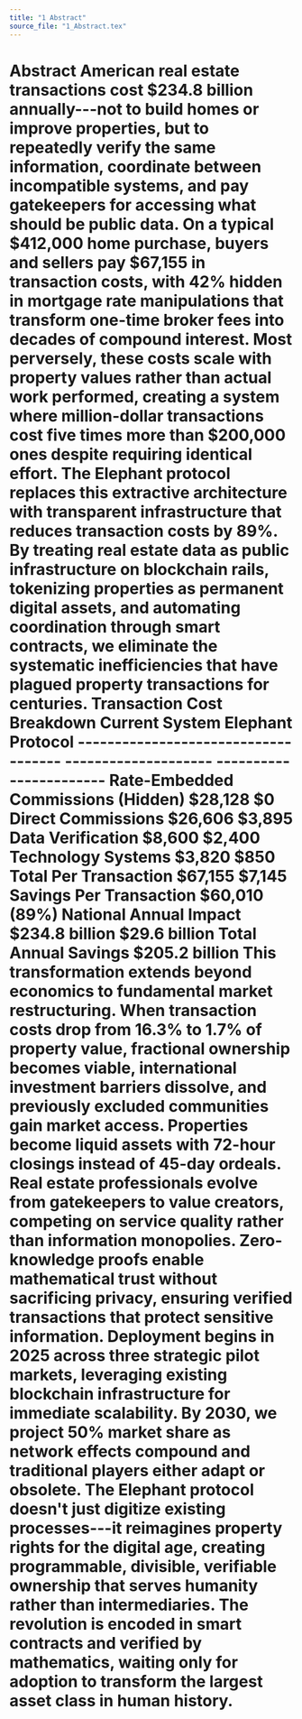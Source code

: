```yaml
---
title: "1 Abstract"
source_file: "1_Abstract.tex"
---
```


# Abstract  American real estate transactions cost \$234.8 billion annually---not to build homes or improve properties, but to repeatedly verify the same information, coordinate between incompatible systems, and pay gatekeepers for accessing what should be public data. On a typical \$412,000 home purchase, buyers and sellers pay \$67,155 in transaction costs, with 42% hidden in mortgage rate manipulations that transform one-time broker fees into decades of compound interest. Most perversely, these costs scale with property values rather than actual work performed, creating a system where million-dollar transactions cost five times more than \$200,000 ones despite requiring identical effort.  The Elephant protocol replaces this extractive architecture with transparent infrastructure that reduces transaction costs by 89%. By treating real estate data as public infrastructure on blockchain rails, tokenizing properties as permanent digital assets, and automating coordination through smart contracts, we eliminate the systematic inefficiencies that have plagued property transactions for centuries.    **Transaction Cost Breakdown**         **Current System**   **Elephant Protocol**   ------------------------------------ -------------------- -----------------------   Rate-Embedded Commissions (Hidden)               \$28,128                     \$0   Direct Commissions                               \$26,606                 \$3,895   Data Verification                                 \$8,600                 \$2,400   Technology Systems                                \$3,820                   \$850   **Total Per Transaction**                    **\$67,155**             **\$7,145**   **Savings Per Transaction**                                    **\$60,010 (89%)**   National Annual Impact                    \$234.8 billion          \$29.6 billion   **Total Annual Savings**                                      **\$205.2 billion**  This transformation extends beyond economics to fundamental market restructuring. When transaction costs drop from 16.3% to 1.7% of property value, fractional ownership becomes viable, international investment barriers dissolve, and previously excluded communities gain market access. Properties become liquid assets with 72-hour closings instead of 45-day ordeals. Real estate professionals evolve from gatekeepers to value creators, competing on service quality rather than information monopolies. Zero-knowledge proofs enable mathematical trust without sacrificing privacy, ensuring verified transactions that protect sensitive information.  Deployment begins in 2025 across three strategic pilot markets, leveraging existing blockchain infrastructure for immediate scalability. By 2030, we project 50% market share as network effects compound and traditional players either adapt or obsolete. The Elephant protocol doesn't just digitize existing processes---it reimagines property rights for the digital age, creating programmable, divisible, verifiable ownership that serves humanity rather than intermediaries. The revolution is encoded in smart contracts and verified by mathematics, waiting only for adoption to transform the largest asset class in human history. 
